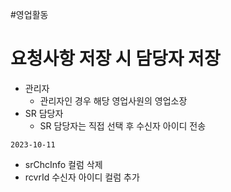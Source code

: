 #영업활동

# 요청사항 저장 시 담당자 저장
- 관리자
	- 관리자인 경우 해당 영업사원의 영업소장
- SR 담당자
	- SR 담당자는 직접 선택 후 수신자 아이디 전송

`2023-10-11`
- srChcInfo 컬럼 삭제
- rcvrId 수신자 아이디 컬럼 추가